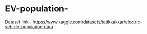 # EV-population-

Dataset link - https://www.kaggle.com/datasets/ratikkakkar/electric-vehicle-population-data 
